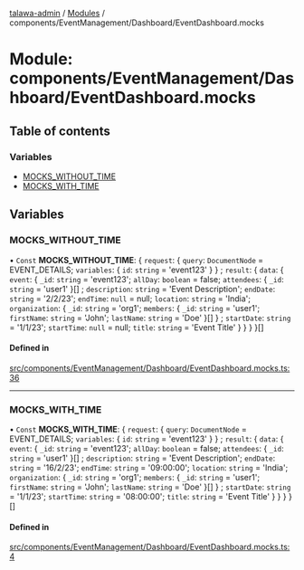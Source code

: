 [talawa-admin](../README.md) / [Modules](../modules.md) / components/EventManagement/Dashboard/EventDashboard.mocks

# Module: components/EventManagement/Dashboard/EventDashboard.mocks

## Table of contents

### Variables

- [MOCKS\_WITHOUT\_TIME](components_EventManagement_Dashboard_EventDashboard_mocks.md#mocks_without_time)
- [MOCKS\_WITH\_TIME](components_EventManagement_Dashboard_EventDashboard_mocks.md#mocks_with_time)

## Variables

### MOCKS\_WITHOUT\_TIME

• `Const` **MOCKS\_WITHOUT\_TIME**: \{ `request`: \{ `query`: `DocumentNode` = EVENT\_DETAILS; `variables`: \{ `id`: `string` = 'event123' \}  \} ; `result`: \{ `data`: \{ `event`: \{ `_id`: `string` = 'event123'; `allDay`: `boolean` = false; `attendees`: \{ `_id`: `string` = 'user1' \}[] ; `description`: `string` = 'Event Description'; `endDate`: `string` = '2/2/23'; `endTime`: ``null`` = null; `location`: `string` = 'India'; `organization`: \{ `_id`: `string` = 'org1'; `members`: \{ `_id`: `string` = 'user1'; `firstName`: `string` = 'John'; `lastName`: `string` = 'Doe' \}[]  \} ; `startDate`: `string` = '1/1/23'; `startTime`: ``null`` = null; `title`: `string` = 'Event Title' \}  \}  \}  \}[]

#### Defined in

[src/components/EventManagement/Dashboard/EventDashboard.mocks.ts:36](https://github.com/vasujain275/talawa-admin/blob/b5dc326/src/components/EventManagement/Dashboard/EventDashboard.mocks.ts#L36)

___

### MOCKS\_WITH\_TIME

• `Const` **MOCKS\_WITH\_TIME**: \{ `request`: \{ `query`: `DocumentNode` = EVENT\_DETAILS; `variables`: \{ `id`: `string` = 'event123' \}  \} ; `result`: \{ `data`: \{ `event`: \{ `_id`: `string` = 'event123'; `allDay`: `boolean` = false; `attendees`: \{ `_id`: `string` = 'user1' \}[] ; `description`: `string` = 'Event Description'; `endDate`: `string` = '16/2/23'; `endTime`: `string` = '09:00:00'; `location`: `string` = 'India'; `organization`: \{ `_id`: `string` = 'org1'; `members`: \{ `_id`: `string` = 'user1'; `firstName`: `string` = 'John'; `lastName`: `string` = 'Doe' \}[]  \} ; `startDate`: `string` = '1/1/23'; `startTime`: `string` = '08:00:00'; `title`: `string` = 'Event Title' \}  \}  \}  \}[]

#### Defined in

[src/components/EventManagement/Dashboard/EventDashboard.mocks.ts:4](https://github.com/vasujain275/talawa-admin/blob/b5dc326/src/components/EventManagement/Dashboard/EventDashboard.mocks.ts#L4)
